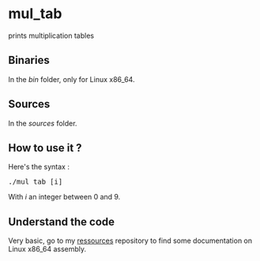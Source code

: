 # mul_tab
prints multiplication tables

<h2>Binaries</h2>
In the <i>bin</i> folder, only for Linux x86_64.

<h2>Sources</h2>
In the <i>sources</i> folder.

<h2>How to use it ?</h2>
Here's the syntax : <pre>./mul_tab [i]</pre>
With <i>i</i> an integer between 0 and 9.

<h2>Understand the code</h2>
Very basic, go to my <a href="https://github.com/matteosev/ressources/tree/master/assembly">ressources</a> repository to find some documentation on Linux x86_64 assembly.
